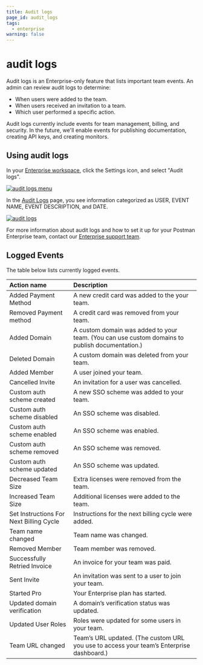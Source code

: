 ```yaml
---
title: Audit logs
page_id: audit_logs
tags:
  - enterprise
warning: false
---
```


# audit logs

Audit logs is an Enterprise-only feature that lists important team events. An admin can review audit logs to determine:

* When users were added to the team.
* When users received an invitation to a team. 
* Which user performed a specific action.

Audit logs currently include events for team management, billing, and security. In the future, we'll enable events for publishing documentation, creating API keys, and creating monitors.

## Using audit logs

In your [Enterprise workspace](https://app.getpostman.com/dashboard), click the Settings icon, and select "Audit logs".

[![audit logs menu](https://s3.amazonaws.com/postman-static-getpostman-com/postman-docs/ENT-audit-logs-menu2.png)](https://s3.amazonaws.com/postman-static-getpostman-com/postman-docs/ENT-audit-logs-menu2.png)

In the [Audit Logs](https://app.getpostman.com/dashboard/audit) page, you see information categorized as USER, EVENT NAME, EVENT DESCRIPTION, and DATE.

[![audit logs](https://s3.amazonaws.com/postman-static-getpostman-com/postman-docs/ENT-audit-logs-page.png)](https://s3.amazonaws.com/postman-static-getpostman-com/postman-docs/ENT-audit-logs-page.png)

For more information about audit logs and how to set it up for your Postman Enterprise team, contact our [Enterprise support team](https://pages.getpostman.com/Enterprise-Sales_Contact-Us.html).

## Logged Events

The table below lists currently logged events.

| Action name | Description |
| :--- | :--- |
| Added Payment Method | A new credit card was added to the your team. |
| Removed Payment method | A credit card was removed from your team. |
| Added Domain | A custom domain was added to your team. \(You can use custom domains to publish documentation.\) |
| Deleted Domain | A custom domain was deleted from your team. |
| Added Member | A user joined your team. |
| Cancelled Invite | An invitation for a user was cancelled. |
| Custom auth scheme created | A new SSO scheme was added to your team. |
| Custom auth scheme disabled | An SSO scheme was disabled. |
| Custom auth scheme enabled | An SSO scheme was enabled. |
| Custom auth scheme removed | An SSO scheme was removed. |
| Custom auth scheme updated | An SSO scheme was updated. |
| Decreased Team Size | Extra licenses were removed from the team. |
| Increased Team Size | Additional licenses were added to the team. |
| Set Instructions For Next Billing Cycle | Instructions for the next billing cycle were added. |
| Team name changed | Team name was changed. |
| Removed Member | Team member was removed. |
| Successfully Retried Invoice | An invoice for your team was paid. |
| Sent Invite | An invitation was sent to a user to join your team. |
| Started Pro | Your Enterprise plan has started. |
| Updated domain verification | A domain’s verification status was updated. |
| Updated User Roles | Roles were updated for some users in your team. |
| Team URL changed | Team’s URL updated. \(The custom URL you use to access your team’s Enterprise dashboard.\) |

